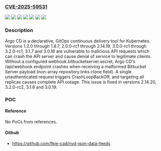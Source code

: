 ### [CVE-2025-59531](https://cve.mitre.org/cgi-bin/cvename.cgi?name=CVE-2025-59531)
![](https://img.shields.io/static/v1?label=Product&message=argo-cd&color=blue)
![](https://img.shields.io/static/v1?label=Version&message=%3E%3D%201.2.0%2C%20%3C%3D%201.8.7%20&color=brightgreen)
![](https://img.shields.io/static/v1?label=Version&message=%3E%3D%202.0.0-rc1%2C%20%3C%202.14.20%20&color=brightgreen)
![](https://img.shields.io/static/v1?label=Version&message=%3E%3D%203.0.0-rc1%2C%20%3C%203.0.19%20&color=brightgreen)
![](https://img.shields.io/static/v1?label=Version&message=%3E%3D%203.1.0-rc1%2C%20%3C%203.1.8%20&color=brightgreen)
![](https://img.shields.io/static/v1?label=Version&message=%3E%3D%203.2.0-rc1%2C%20%3C%203.2.0-rc2%20&color=brightgreen)
![](https://img.shields.io/static/v1?label=Vulnerability&message=CWE-703%3A%20Improper%20Check%20or%20Handling%20of%20Exceptional%20Conditions&color=brightgreen)

### Description

Argo CD is a declarative, GitOps continuous delivery tool for Kubernetes. Versions 1.2.0 through 1.8.7, 2.0.0-rc1 through 2.14.19, 3.0.0-rc1 through 3.2.0-rc1, 3.1.7 and 3.0.18 are vulnerable to malicious API requests which can crash the API server and cause denial of service to legitimate clients. Without a configured webhook.bitbucketserver.secret, Argo CD's /api/webhook endpoint crashes when receiving a malformed Bitbucket Server payload (non-array repository.links.clone field). A single unauthenticated request triggers CrashLoopBackOff, and targeting all replicas causes complete API outage. This issue is fixed in versions 2.14.20, 3.2.0-rc2, 3.1.8 and 3.0.19.

### POC

#### Reference
No PoCs from references.

#### Github
- https://github.com/fkie-cad/nvd-json-data-feeds

